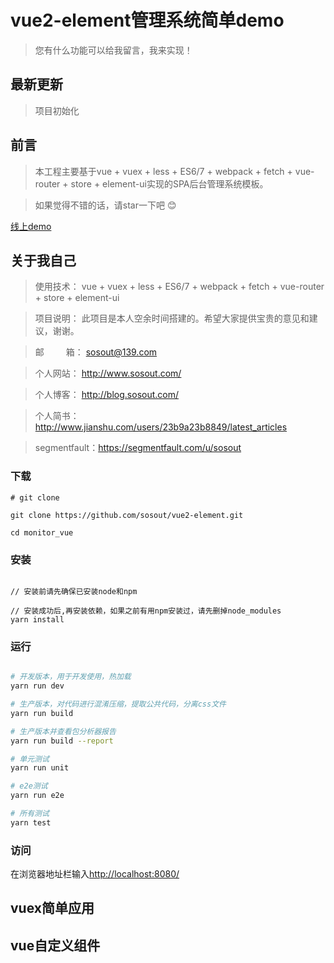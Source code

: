 # vue2-element管理系统简单demo

> 您有什么功能可以给我留言，我来实现！

## 最新更新
>  项目初始化

## 前言
>  本工程主要基于vue + vuex + less + ES6/7 + webpack + fetch + vue-router + store + element-ui实现的SPA后台管理系统模板。

>  如果觉得不错的话，请star一下吧 😊

[线上demo](http://elm.sosout.com/)

## 关于我自己

>  使用技术： vue + vuex + less + ES6/7 + webpack + fetch + vue-router + store + element-ui

>  项目说明： 此项目是本人空余时间搭建的。希望大家提供宝贵的意见和建议，谢谢。

>  邮&emsp;&emsp;&ensp;箱： sosout@139.com

>  个人网站： http://www.sosout.com/

>  个人博客： http://blog.sosout.com/

>  个人简书： http://www.jianshu.com/users/23b9a23b8849/latest_articles

>  segmentfault：https://segmentfault.com/u/sosout

### 下载

```
# git clone

git clone https://github.com/sosout/vue2-element.git

cd monitor_vue
```

### 安装
```bush

// 安装前请先确保已安装node和npm

// 安装成功后,再安装依赖，如果之前有用npm安装过，请先删掉node_modules
yarn install
```
### 运行

``` bash

# 开发版本，用于开发使用，热加载
yarn run dev

# 生产版本，对代码进行混淆压缩，提取公共代码，分离css文件
yarn run build

# 生产版本并查看包分析器报告
yarn run build --report

# 单元测试
yarn run unit

# e2e测试
yarn run e2e

# 所有测试
yarn test
```

### 访问
在浏览器地址栏输入[http://localhost:8080/](http://localhost:8080/)

## vuex简单应用

## vue自定义组件
